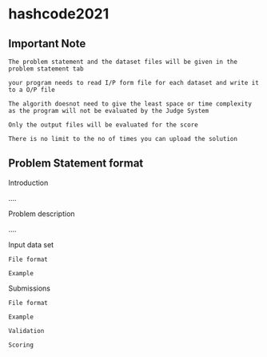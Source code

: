 # hashcode2021

## Important Note


    The problem statement and the dataset files will be given in the problem statement tab

    your program needs to read I/P form file for each dataset and write it to a O/P file

    The algorith doesnot need to give the least space or time complexity as the program will not be evaluated by the Judge System

    Only the output files will be evaluated for the score

    There is no limit to the no of times you can upload the solution

## Problem Statement format 

Introduction

....

Problem description

....

Input data set

    File format

    Example

Submissions

    File format

    Example

    Validation
    
    Scoring



    